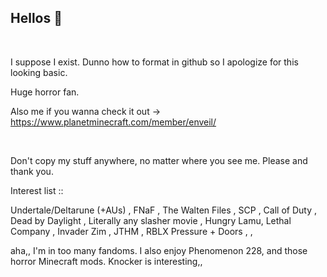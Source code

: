 ## Hellos 👋
‎ 

  I suppose I exist. Dunno how to format in github so I apologize for this looking basic.

  Huge horror fan.

  Also me if you wanna check it out → https://www.planetminecraft.com/member/enveil/

‎ 
‎ 

  Don't copy my stuff anywhere, no matter where you see me. Please and thank you.


 

  
Interest list ::
 
Undertale/Deltarune (+AUs) , FNaF , The Walten Files , SCP , Call of Duty , Dead by Daylight , Literally any slasher movie , Hungry Lamu, Lethal Company , Invader Zim , JTHM , RBLX Pressure + Doors , ,
 
aha,, I'm in too many fandoms. I also enjoy Phenomenon 228, and those horror Minecraft mods. Knocker is interesting,,
